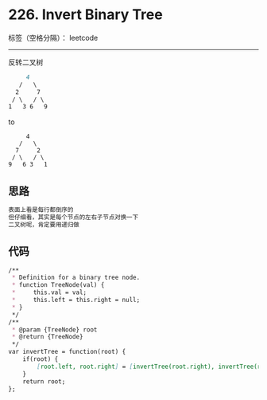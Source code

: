 ﻿# 226. Invert Binary Tree

标签（空格分隔）： leetcode

---

反转二叉树
```md
     4                                   
   /   \                                  
  2     7                    
 / \   / \
1   3 6   9
```
to
```
     4
   /   \
  7     2
 / \   / \
9   6 3   1
```

## 思路
```md
表面上看是每行都倒序的
但仔细看，其实是每个节点的左右子节点对换一下
二叉树呢，肯定要用递归做
```

## 代码
```md
/**
 * Definition for a binary tree node.
 * function TreeNode(val) {
 *     this.val = val;
 *     this.left = this.right = null;
 * }
 */
/**
 * @param {TreeNode} root
 * @return {TreeNode}
 */
var invertTree = function(root) {
    if(root) {
        [root.left, root.right] = [invertTree(root.right), invertTree(root.left)];  //es6的解构赋值，避免中间变量
    }
    return root;
};
```






